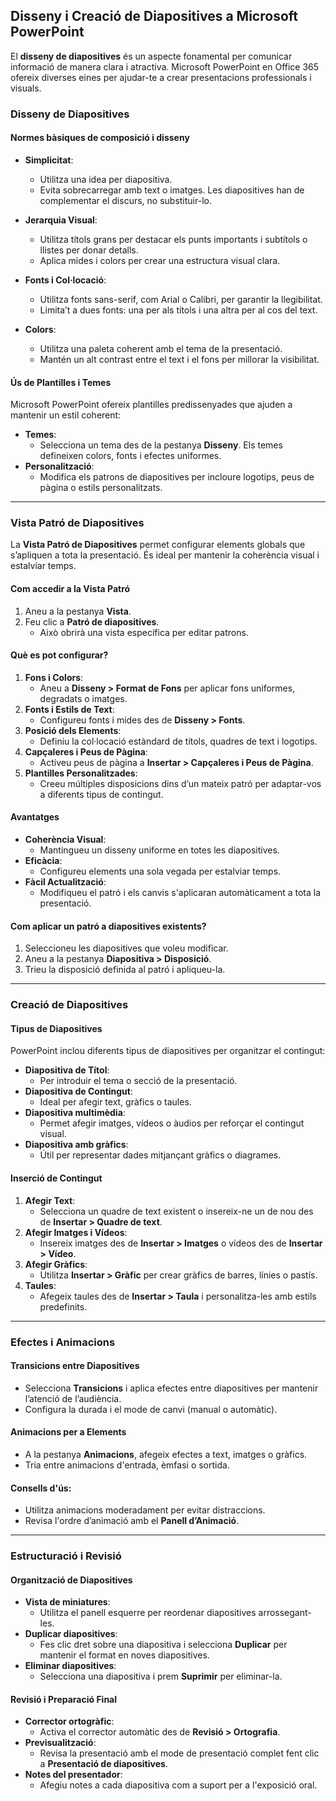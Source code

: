 ## Disseny i Creació de Diapositives a Microsoft PowerPoint

El **disseny de diapositives** és un aspecte fonamental per comunicar informació de manera clara i atractiva. Microsoft PowerPoint en Office 365 ofereix diverses eines per ajudar-te a crear presentacions professionals i visuals.

### Disseny de Diapositives

#### Normes bàsiques de composició i disseny

- **Simplicitat**:
    - Utilitza una idea per diapositiva.
    - Evita sobrecarregar amb text o imatges. Les diapositives han de complementar el discurs, no substituir-lo.

- **Jerarquia Visual**:
    - Utilitza títols grans per destacar els punts importants i subtítols o llistes per donar detalls.
    - Aplica mides i colors per crear una estructura visual clara.

- **Fonts i Col·locació**:
    - Utilitza fonts sans-serif, com Arial o Calibri, per garantir la llegibilitat.
    - Limita’t a dues fonts: una per als títols i una altra per al cos del text.

- **Colors**:
    - Utilitza una paleta coherent amb el tema de la presentació.
    - Mantén un alt contrast entre el text i el fons per millorar la visibilitat.

#### Ús de Plantilles i Temes

Microsoft PowerPoint ofereix plantilles predissenyades que ajuden a mantenir un estil coherent:

- **Temes**:
    - Selecciona un tema des de la pestanya **Disseny**. Els temes defineixen colors, fonts i efectes uniformes.
- **Personalització**:
    - Modifica els patrons de diapositives per incloure logotips, peus de pàgina o estils personalitzats.

---

### Vista Patró de Diapositives

La **Vista Patró de Diapositives** permet configurar elements globals que s’apliquen a tota la presentació. És ideal per mantenir la coherència visual i estalviar temps.

#### Com accedir a la Vista Patró

1. Aneu a la pestanya **Vista**.
2. Feu clic a **Patró de diapositives**. 
   - Això obrirà una vista específica per editar patrons.

#### Què es pot configurar?

1. **Fons i Colors**:
    - Aneu a **Disseny > Format de Fons** per aplicar fons uniformes, degradats o imatges.
2. **Fonts i Estils de Text**:
    - Configureu fonts i mides des de **Disseny > Fonts**.
3. **Posició dels Elements**:
    - Definiu la col·locació estàndard de títols, quadres de text i logotips.
4. **Capçaleres i Peus de Pàgina**:
    - Activeu peus de pàgina a **Insertar > Capçaleres i Peus de Pàgina**.
5. **Plantilles Personalitzades**:
    - Creeu múltiples disposicions dins d’un mateix patró per adaptar-vos a diferents tipus de contingut.

#### Avantatges

- **Coherència Visual**:
    - Mantingueu un disseny uniforme en totes les diapositives.
- **Eficàcia**:
    - Configureu elements una sola vegada per estalviar temps.
- **Fàcil Actualització**:
    - Modifiqueu el patró i els canvis s'aplicaran automàticament a tota la presentació.

#### Com aplicar un patró a diapositives existents?

1. Seleccioneu les diapositives que voleu modificar.
2. Aneu a la pestanya **Diapositiva > Disposició**.
3. Trieu la disposició definida al patró i apliqueu-la.

---

### Creació de Diapositives

#### Tipus de Diapositives

PowerPoint inclou diferents tipus de diapositives per organitzar el contingut:

- **Diapositiva de Títol**:
    - Per introduir el tema o secció de la presentació.
- **Diapositiva de Contingut**:
    - Ideal per afegir text, gràfics o taules.
- **Diapositiva multimèdia**:
    - Permet afegir imatges, vídeos o àudios per reforçar el contingut visual.
- **Diapositiva amb gràfics**:
    - Útil per representar dades mitjançant gràfics o diagrames.

#### Inserció de Contingut

1. **Afegir Text**:
    - Selecciona un quadre de text existent o insereix-ne un de nou des de **Insertar > Quadre de text**.
2. **Afegir Imatges i Vídeos**:
    - Insereix imatges des de **Insertar > Imatges** o vídeos des de **Insertar > Vídeo**.
3. **Afegir Gràfics**:
    - Utilitza **Insertar > Gràfic** per crear gràfics de barres, línies o pastís.
4. **Taules**:
    - Afegeix taules des de **Insertar > Taula** i personalitza-les amb estils predefinits.

---

### Efectes i Animacions

#### Transicions entre Diapositives

- Selecciona **Transicions** i aplica efectes entre diapositives per mantenir l’atenció de l’audiència.
- Configura la durada i el mode de canvi (manual o automàtic).

#### Animacions per a Elements

- A la pestanya **Animacions**, afegeix efectes a text, imatges o gràfics.
- Tria entre animacions d'entrada, èmfasi o sortida.

#### Consells d'ús:

- Utilitza animacions moderadament per evitar distraccions.
- Revisa l'ordre d’animació amb el **Panell d’Animació**.

---

### Estructuració i Revisió

#### Organització de Diapositives

- **Vista de miniatures**:
    - Utilitza el panell esquerre per reordenar diapositives arrossegant-les.
- **Duplicar diapositives**:
    - Fes clic dret sobre una diapositiva i selecciona **Duplicar** per mantenir el format en noves diapositives.
- **Eliminar diapositives**:
    - Selecciona una diapositiva i prem **Suprimir** per eliminar-la.

#### Revisió i Preparació Final

- **Corrector ortogràfic**:
    - Activa el corrector automàtic des de **Revisió > Ortografia**.
- **Previsualització**:
    - Revisa la presentació amb el mode de presentació complet fent clic a **Presentació de diapositives**.
- **Notes del presentador**:
    - Afegiu notes a cada diapositiva com a suport per a l'exposició oral.
